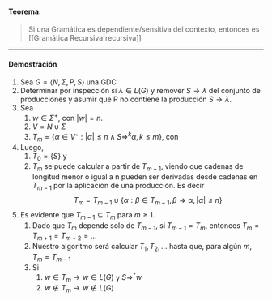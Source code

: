 #### Teorema: 

> Si una Gramática es dependiente/sensitiva del contexto, entonces es [[Gramática Recursiva|recursiva]]

***

#### Demostración

1. Sea $G=\langle N,\Sigma,P,S\rangle$ una GDC
2. Determinar por inspección si $\lambda\in L(G)$ y remover $S\to\lambda$ del conjunto de producciones y asumir que P no contiene la producción $S\to\lambda$.
3. Sea 
	1. $w\in\Sigma^+$, con $|w|=n$.
	2. $V=N\cup\Sigma$ 
	3. $T_m=\{\alpha\in V⁺ : |\alpha|\le n \land S\Rightarrow^k\alpha, k\le m\}$, con 
4. Luego, 
	1. $T_0=\{S\}$ y
	2. $T_m$ se puede calcular a partir de $T_{m-1}$, viendo que cadenas de longitud menor o igual a n pueden ser derivadas desde cadenas en $T_{m-1}$ por la aplicación de una producción. Es decir $$T_m=T_{m-1}\cup\{\alpha : \beta\in T_{m-1},\beta\Rightarrow\alpha,|\alpha|\le n\}$$
5. Es evidente que $T_{m-1}\subseteq T_m$ para $m\ge1$.
	1. Dado que $T_m$ depende solo de $T_{m-1}$, si $T_{m-1}=T_{m}$, entonces $T_{m}=T_{m+1}=T_{m+2}=...$
	2. Nuestro algoritmo será calcular $T_1,T_2,...$ hasta que, para algún $m$, $T_{m}=T_{m-1}$
	3. Si 
		1. $w\in T_m \rightarrow w\in L(G)$ y $S\Rightarrow^* w$ 
		2. $w\notin T_m \rightarrow w\notin L(G)$   
 